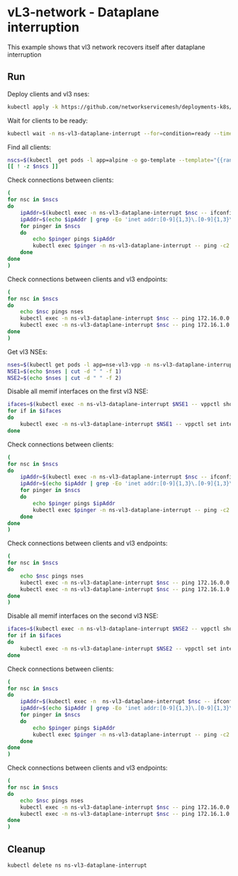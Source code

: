 # vL3-network - Dataplane interruption

This example shows that vl3 network recovers itself after dataplane interruption


## Run

Deploy clients and vl3 nses:
```bash
kubectl apply -k https://github.com/networkservicemesh/deployments-k8s/examples/heal/vl3-dataplane-interrupt?ref=0a49a498f97c15760e662691a81665c53294ec87
```

Wait for clients to be ready:
```bash
kubectl wait -n ns-vl3-dataplane-interrupt --for=condition=ready --timeout=1m pod -l app=alpine
```

Find all clients:
```bash
nscs=$(kubectl  get pods -l app=alpine -o go-template --template="{{range .items}}{{.metadata.name}} {{end}}" -n ns-vl3-dataplane-interrupt)
[[ ! -z $nscs ]]
```

Check connections between clients:
```bash
(
for nsc in $nscs 
do
    ipAddr=$(kubectl exec -n ns-vl3-dataplane-interrupt $nsc -- ifconfig nsm-1) || exit
    ipAddr=$(echo $ipAddr | grep -Eo 'inet addr:[0-9]{1,3}\.[0-9]{1,3}\.[0-9]{1,3}\.[0-9]{1,3}'| cut -c 11-)
    for pinger in $nscs
    do
        echo $pinger pings $ipAddr
        kubectl exec $pinger -n ns-vl3-dataplane-interrupt -- ping -c2 -i 0.5 $ipAddr || exit
    done
done
)
```

Check connections between clients and vl3 endpoints:
```bash
(
for nsc in $nscs 
do
    echo $nsc pings nses
    kubectl exec -n ns-vl3-dataplane-interrupt $nsc -- ping 172.16.0.0 -c2 -i 0.5 || exit
    kubectl exec -n ns-vl3-dataplane-interrupt $nsc -- ping 172.16.1.0 -c2 -i 0.5 || exit
done
)
```

Get vl3 NSEs:
```bash
nses=$(kubectl get pods -l app=nse-vl3-vpp -n ns-vl3-dataplane-interrupt --template '{{range .items}}{{.metadata.name}} {{end}}')
NSE1=$(echo $nses | cut -d " " -f 1)
NSE2=$(echo $nses | cut -d " " -f 2)
```

Disable all memif interfaces on the first vl3 NSE:
```bash
ifaces=$(kubectl exec -n ns-vl3-dataplane-interrupt $NSE1 -- vppctl show int | grep memif | awk '{print $1}' | tr '\n' ' ')
for if in $ifaces
do
    kubectl exec -n ns-vl3-dataplane-interrupt $NSE1 -- vppctl set interface state $if down
done
```

Check connections between clients:
```bash
(
for nsc in $nscs 
do
    ipAddr=$(kubectl exec -n ns-vl3-dataplane-interrupt $nsc -- ifconfig nsm-1) || exit
    ipAddr=$(echo $ipAddr | grep -Eo 'inet addr:[0-9]{1,3}\.[0-9]{1,3}\.[0-9]{1,3}\.[0-9]{1,3}'| cut -c 11-)
    for pinger in $nscs
    do
        echo $pinger pings $ipAddr
        kubectl exec $pinger -n ns-vl3-dataplane-interrupt -- ping -c2 -i 0.5 $ipAddr || exit
    done
done
)
```

Check connections between clients and vl3 endpoints:
```bash
(
for nsc in $nscs 
do
    echo $nsc pings nses
    kubectl exec -n ns-vl3-dataplane-interrupt $nsc -- ping 172.16.0.0 -c2 -i 0.5 || exit
    kubectl exec -n ns-vl3-dataplane-interrupt $nsc -- ping 172.16.1.0 -c2 -i 0.5 || exit
done
)
```

Disable all memif interfaces on the second vl3 NSE:
```bash
ifaces=$(kubectl exec -n ns-vl3-dataplane-interrupt $NSE2 -- vppctl show int | grep memif | awk '{print $1}' | tr '\n' ' ')
for if in $ifaces
do
    kubectl exec -n ns-vl3-dataplane-interrupt $NSE2 -- vppctl set interface state $if down
done
```

Check connections between clients:
```bash
(
for nsc in $nscs 
do
    ipAddr=$(kubectl exec -n  ns-vl3-dataplane-interrupt $nsc -- ifconfig nsm-1) || exit
    ipAddr=$(echo $ipAddr | grep -Eo 'inet addr:[0-9]{1,3}\.[0-9]{1,3}\.[0-9]{1,3}\.[0-9]{1,3}'| cut -c 11-)
    for pinger in $nscs
    do
        echo $pinger pings $ipAddr
        kubectl exec $pinger -n ns-vl3-dataplane-interrupt -- ping -c2 -i 0.5 $ipAddr || exit
    done
done
)
```

Check connections between clients and vl3 endpoints:
```bash
(
for nsc in $nscs 
do
    echo $nsc pings nses
    kubectl exec -n ns-vl3-dataplane-interrupt $nsc -- ping 172.16.0.0 -c2 -i 0.5 || exit
    kubectl exec -n ns-vl3-dataplane-interrupt $nsc -- ping 172.16.1.0 -c2 -i 0.5 || exit
done
)
```

## Cleanup

```bash
kubectl delete ns ns-vl3-dataplane-interrupt
```
